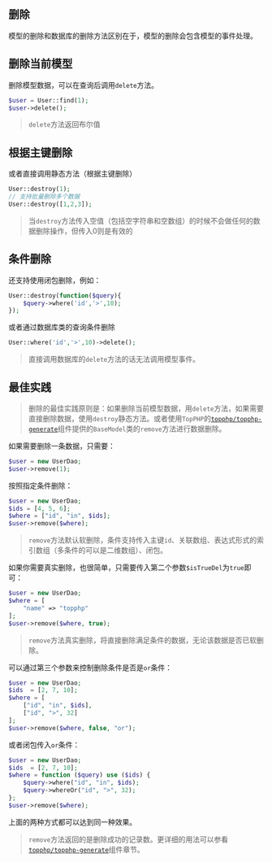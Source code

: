 ## 删除

模型的删除和数据库的删除方法区别在于，模型的删除会包含模型的事件处理。

## 删除当前模型

删除模型数据，可以在查询后调用`delete`方法。

```php
$user = User::find(1);
$user->delete();
```

> `delete`方法返回布尔值

## 根据主键删除

或者直接调用静态方法（根据主键删除）

```php
User::destroy(1);
// 支持批量删除多个数据
User::destroy([1,2,3]);
```

> 当`destroy`方法传入空值（包括空字符串和空数组）的时候不会做任何的数据删除操作，但传入0则是有效的

## 条件删除

还支持使用闭包删除，例如：

```php
User::destroy(function($query){
    $query->where('id','>',10);
});
```

或者通过数据库类的查询条件删除

```php
User::where('id','>',10)->delete();
```

> 直接调用数据库的`delete`方法的话无法调用模型事件。

## 最佳实践

> 删除的最佳实践原则是：如果删除当前模型数据，用`delete`方法，如果需要直接删除数据，使用`destroy`静态方法。或者使用`TopPHP`的[`topphp/topphp-generate`](/composer/topphp-generate.md)组件提供的`BaseModel`类的`remove`方法进行数据删除。

如果需要删除一条数据，只需要：

```php
$user = new UserDao;
$user->remove(1);
```

按照指定条件删除：

```php
$user = new UserDao;
$ids = [4, 5, 6];
$where = ["id", "in", $ids];
$user->remove($where);
```

> `remove`方法默认软删除，条件支持传入主键`id`、关联数组、表达式形式的索引数组（多条件的可以是二维数组）、闭包。

如果你需要真实删除，也很简单，只需要传入第二个参数`$isTrueDel`为`true`即可：

```php
$user = new UserDao;
$where = [
    "name" => "topphp"
];
$user->remove($where, true);
```

> `remove`方法真实删除，将直接删除满足条件的数据，无论该数据是否已软删除。

可以通过第三个参数来控制删除条件是否是`or`条件：

```php
$user = new UserDao;
$ids  = [2, 7, 10];
$where = [
    ["id", "in", $ids],
    ["id", ">", 32]
];
$user->remove($where, false, "or");
```

或者闭包传入`or`条件：

```php
$user = new UserDao;
$ids  = [2, 7, 10];
$where = function ($query) use ($ids) {
    $query->where("id", "in", $ids);
    $query->whereOr("id", ">", 32);
};
$user->remove($where);
```

上面的两种方式都可以达到同一种效果。

> `remove`方法返回的是删除成功的记录数。更详细的用法可以参看[`topphp/topphp-generate`](/composer/topphp-generate.md)组件章节。



